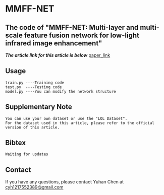 # MMFF-NET
## The code of "MMFF-NET: Multi-layer and multi-scale feature fusion network for low-light infrared image enhancement"
***The article link for this article is below***
[paper_link](https://link.springer.com/article/10.1007/s11760-023-02797-4)

## Usage
```
train.py ----Training code
test.py  ----Testing code
model.py ----You can modify the network structure
```
## Supplementary Note
```
You can use your own dataset or use the "LOL Dataset".
For the dataset used in this article, please refer to the official version of this article.
```

## Bibtex
```
Waiting for updates
```
## Contact
If you have any questions, please contact Yuhan Chen at cyh1217552389@gmail.com
